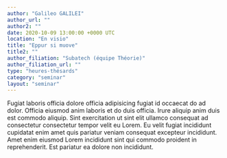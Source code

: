 ```yaml
---
author: "Galileo GALILEI"
author_url: ""
author2: ""
date: 2020-10-09 13:00:00 +0000 UTC
location: "En visio"
title: "Eppur si muove"
title2: ""
author_filiation: "Subatech (équipe Théorie)"
author_filiation_url: ""
type: "heures-thésards"
category: "seminar"
layout: "seminar"
---
```


Fugiat laboris officia dolore officia adipisicing fugiat id occaecat do ad dolor. Officia eiusmod anim laboris et do duis officia. Irure aliquip anim duis est commodo aliquip. Sint exercitation ut sint elit ullamco consequat ad consectetur consectetur tempor velit eu Lorem. Eu velit fugiat incididunt cupidatat enim amet quis pariatur veniam consequat excepteur incididunt. Amet enim eiusmod Lorem incididunt sint qui commodo proident in reprehenderit. Est pariatur ea dolore non incididunt.